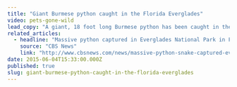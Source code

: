 ```yaml
---
title: "Giant Burmese python caught in the Florida Everglades"
video: pets-gone-wild
lead_copy: "A giant, 18 foot long Burmese python has been caught in the FL Everglades. Watch *Pets Gone Wild* for the backstory. "
related_articles:
  - headline: "Massive python captured in Everglades National Park in Florida"
    source: "CBS News"
    link: "http://www.cbsnews.com/news/massive-python-snake-captured-everglades-national-park-florida/"
date: 2015-06-04T15:33:00.000Z
published: true
slug: giant-burmese-python-caught-in-the-florida-everglades
---
```


